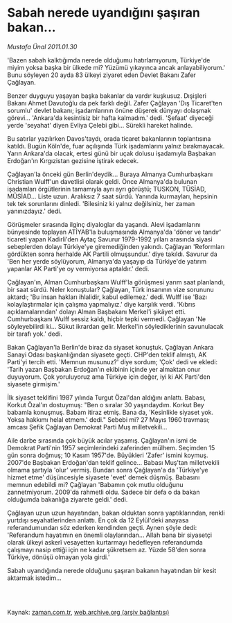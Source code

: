 # Sabah nerede uyandığını şaşıran bakan...

*Mustafa Ünal 2011.01.30*

<td class="columnist-detail">
<p>'Bazen sabah kalktığımda nerede olduğumu hatırlamıyorum, Türkiye'de miyim yoksa başka bir ülkede mi? Yüzümü yıkayınca ancak anlayabiliyorum.' Bunu söyleyen 20 ayda 83 ülkeyi ziyaret eden Devlet Bakanı Zafer Çağlayan.</p>
<p>
<div id="haberMetinDiv">
<p>Benzer duyguyu yaşayan başka bakanlar da vardır kuşkusuz. Dışişleri Bakanı Ahmet Davutoğlu da pek farklı değil. Zafer Çağlayan 'Dış Ticaret'ten sorumlu' devlet bakanı; işadamlarının önüne düşerek dünyayı dolaşmak görevi... 'Ankara'da kesintisiz bir hafta kalmadım.' dedi. 'Şefaat' diyeceği yerde 'seyahat' diyen Evliya Çelebi gibi... Sürekli hareket halinde.
<p>Bu satırlar yazılırken Davos'taydı, orada ticaret bakanlarının toplantısına katıldı. Bugün Köln'de, fuar açılışında Türk işadamlarını yalnız bırakmayacak. Yarın Ankara'da olacak, ertesi günü bir uçak dolusu işadamıyla Başbakan Erdoğan'ın Kırgızistan gezisine iştirak edecek.
<p>Çağlayan'la önceki gün Berlin'deydik... Buraya Almanya Cumhurbaşkanı Christian Wulff'un davetlisi olarak geldi. Önce Almanya'da bulunan işadamları örgütlerinin tamamıyla ayrı ayrı görüştü; TUSKON, TÜSİAD, MÜSİAD... Liste uzun. Aralıksız 7 saat sürdü. Yanında kurmayları, hepsinin tek tek sorunlarını dinledi. 'Bilesiniz ki yalnız değilsiniz, her zaman yanınızdayız.' dedi.
<p>Görüşmeler sırasında ilginç diyaloglar da yaşandı. Alevi işadamlarını bünyesinde toplayan ATİYAB'la buluşmasında Almanya'da 'döner ve tandır' ticareti yapan Kadirli'den Aytaç Savurur 1979-1992 yılları arasında siyasi sebeplerden dolayı Türkiye'ye giremediğinden yakındı. Çağlayan 'Reformları gördükten sonra herhalde AK Partili olmuşsundur.' diye takıldı. Savurur da 'Ben her yerde söylüyorum, Almanya'da yaşayıp da Türkiye'de yatırım yapanlar AK Parti'ye oy vermiyorsa aptaldır.' dedi.
<p>Çağlayan'ın, Alman Cumhurbaşkanı Wulff'la görüşmesi yarım saat planlandı, bir saat sürdü. Neler konuştular? Çağlayan, Türk insanının vize sorununu aktardı; 'Bu insan hakları ihlalidir, kabul edilemez.' dedi. Wulff ise 'Bazı kolaylaştırmalar için çalışma yapmalıyız.' diye karşılık verdi. 'Kıbrıs açıklamalarından' dolayı Alman Başbakanı Merkel'i şikâyet etti. Cumhurbaşkanı Wulff sessiz kaldı, hiçbir tepki vermedi. Çağlayan 'Ne söyleyebilirdi ki... Sükut ikrardan gelir. Merkel'in söylediklerinin savunulacak bir tarafı yok.' dedi.
<p>Bakan Çağlayan'la Berlin'de biraz da siyaset konuştuk. Çağlayan Ankara Sanayi Odası başkanlığından siyasete geçti. CHP'den teklif almıştı, AK Parti'yi tercih etti. 'Memnun musunuz?' diye sordum; 'Çok' dedi ve ekledi: 'Tarih yazan Başbakan Erdoğan'ın ekibinin içinde yer almaktan onur duyuyorum. Çok yoruluyoruz ama Türkiye için değer, iyi ki AK Parti'den siyasete girmişim.'
<p>İlk siyaset teklifini 1987 yılında Turgut Özal'dan aldığını anlattı. Babası, Korkut Özal'ın dostuymuş: "Ben o sıralar 30 yaşındaydım. Korkut Bey babamla konuşmuş. Babam itiraz etmiş. Bana da, 'Kesinlikle siyaset yok. Yoksa hakkımı helal etmem.' dedi." Sebebi mi? 27 Mayıs 1960 travması; amcası Şefik Çağlayan Demokrat Parti Muş milletvekili...
<p>Aile darbe sırasında çok büyük acılar yaşamış. Çağlayan'ın ismi de Demokrat Parti'nin 1957 seçimlerindeki zaferinden mülhem. Seçimden 15 gün sonra doğmuş; 10 Kasım 1957'de. Büyükleri 'Zafer' ismini koymuş. 2007'de Başbakan Erdoğan'dan teklif gelince... Babası Muş'tan milletvekili olmama şartıyla 'olur' vermiş. Bundan sonra Çağlayan'a da 'Türkiye'ye hizmet etme' düşüncesiyle siyasete 'evet' demek düşmüş. Babasını memnun edebildi mi? Çağlayan 'Babamın çok mutlu olduğunu zannetmiyorum. 2009'da rahmetli oldu. Sadece bir defa o da bakan olduğumda bakanlığa ziyarete geldi.' dedi.
<p>Çağlayan uzun uzun hayatından, bakan olduktan sonra yaptıklarından, renkli yurtdışı seyahatlerinden anlattı. En çok da 12 Eylül'deki anayasa referandumundan söz ederken kendinden geçti. Aynen şöyle dedi: 'Referandum hayatımın en önemli olaylarından... Allah bana bir siyasetçi olarak ülkeyi askerî vesayetten kurtarmayı hedefleyen referandumda çalışmayı nasip ettiği için ne kadar şükretsem az. Yüzde 58'den sonra Türkiye, dönüşü olmayan yola girdi.'
<p>Sabah uyandığında nerede olduğunu şaşıran bakanın hayatından bir kesit aktarmak istedim... </p></p></p></p></p></p></p></p></p></p></div>
</p>


<p><br>
		 </br></p></td>

Kaynak: [zaman.com.tr](http://zaman.com.tr/yazar.do?yazino=1086317), [web.archive.org (arşiv bağlantısı)](http://web.archive.org/web/20110305191213/http://www.zaman.com.tr:80/yazar.do?yazino=1086317)
